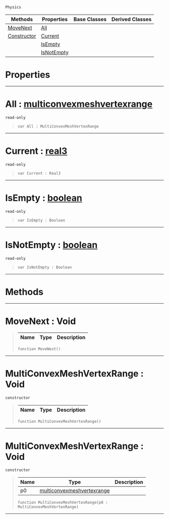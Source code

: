  `Physics`

|Methods|Properties|Base Classes|Derived Classes|
|---|---|---|---|
|[ MoveNext](https://github.com/ZilchEngine/ZilchDocs/blob/master/code_reference/class_reference/multiconvexmeshvertexrange.markdown#movenext-void)|[ All](https://github.com/ZilchEngine/ZilchDocs/blob/master/code_reference/class_reference/multiconvexmeshvertexrange.markdown#all-zilch-engine-document)| | |
|[ Constructor](https://github.com/ZilchEngine/ZilchDocs/blob/master/code_reference/class_reference/multiconvexmeshvertexrange.markdown#multiconvexmeshvertexran)|[ Current](https://github.com/ZilchEngine/ZilchDocs/blob/master/code_reference/class_reference/multiconvexmeshvertexrange.markdown#current-zilch-engine-docu)| | |
| |[ IsEmpty](https://github.com/ZilchEngine/ZilchDocs/blob/master/code_reference/class_reference/multiconvexmeshvertexrange.markdown#isempty-zilch-engine-docu)| | |
| |[ IsNotEmpty](https://github.com/ZilchEngine/ZilchDocs/blob/master/code_reference/class_reference/multiconvexmeshvertexrange.markdown#isnotempty-zilch-engine-d)| | |


 #  Properties


---  
 #  All : [multiconvexmeshvertexrange](https://github.com/ZilchEngine/ZilchDocs/blob/master/code_reference/class_reference/multiconvexmeshvertexrange.markdown)

 `read-only`

> 
> ``` lang=cpp, name=Nada
> var All : MultiConvexMeshVertexRange


---  
 #  Current : [real3](https://github.com/ZilchEngine/ZilchDocs/blob/master/code_reference/nada_base_types/real3.markdown)

 `read-only`

> 
> ``` lang=cpp, name=Nada
> var Current : Real3


---  
 #  IsEmpty : [boolean](https://github.com/ZilchEngine/ZilchDocs/blob/master/code_reference/nada_base_types/boolean.markdown)

 `read-only`

> 
> ``` lang=cpp, name=Nada
> var IsEmpty : Boolean


---  
 #  IsNotEmpty : [boolean](https://github.com/ZilchEngine/ZilchDocs/blob/master/code_reference/nada_base_types/boolean.markdown)

 `read-only`

> 
> ``` lang=cpp, name=Nada
> var IsNotEmpty : Boolean


---  
 #  Methods


---  
 #  MoveNext : Void

> 
> |Name|Type|Description|
> |---|---|---|
> ``` lang=cpp, name=Nada
> function MoveNext()
> ``` 


---  
 #  MultiConvexMeshVertexRange : Void

 `constructor`

> 
> |Name|Type|Description|
> |---|---|---|
> ``` lang=cpp, name=Nada
> function MultiConvexMeshVertexRange()
> ``` 


---  
 #  MultiConvexMeshVertexRange : Void

 `constructor`

> 
> |Name|Type|Description|
> |---|---|---|
> |p0|[multiconvexmeshvertexrange](https://github.com/ZilchEngine/ZilchDocs/blob/master/code_reference/class_reference/multiconvexmeshvertexrange.markdown)| |
> ``` lang=cpp, name=Nada
> function MultiConvexMeshVertexRange(p0 : MultiConvexMeshVertexRange)
> ``` 


---  
 

 